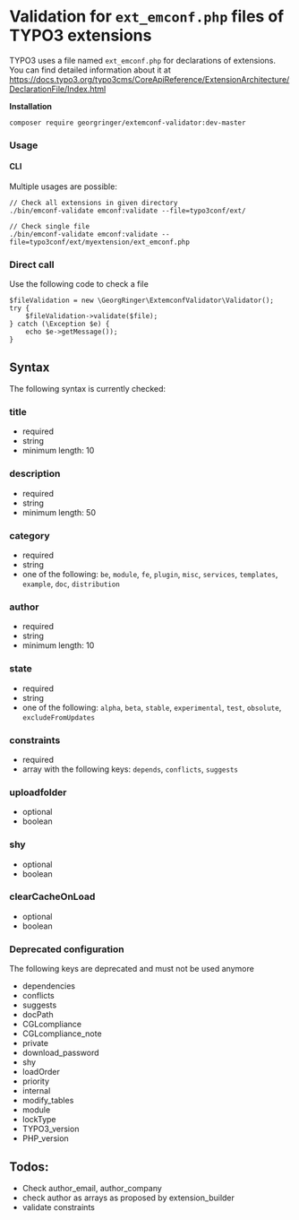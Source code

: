 # Validation for `ext_emconf.php` files of TYPO3 extensions

TYPO3 uses a file named `ext_emconf.php` for declarations of extensions. You can find detailed information about it at https://docs.typo3.org/typo3cms/CoreApiReference/ExtensionArchitecture/DeclarationFile/Index.html

**Installation**

```
composer require georgringer/extemconf-validator:dev-master
```

### Usage

#### CLI

Multiple usages are possible:

```
// Check all extensions in given directory
./bin/emconf-validate emconf:validate --file=typo3conf/ext/

// Check single file
./bin/emconf-validate emconf:validate --file=typo3conf/ext/myextension/ext_emconf.php

```

### Direct call

Use the following code to check a file

```
$fileValidation = new \GeorgRinger\ExtemconfValidator\Validator();
try {
    $fileValidation->validate($file);
} catch (\Exception $e) {
    echo $e->getMessage());
}
```

## Syntax

The following syntax is currently checked:

### title

- required
- string
- minimum length: 10

### description

- required
- string
- minimum length: 50

### category

- required
- string
- one of the following: `be`, `module`, `fe`, `plugin`, `misc`, `services`, `templates`, `example`, `doc`, `distribution`

### author

- required
- string
- minimum length: 10

### state

- required
- string
- one of the following: `alpha`, `beta`, `stable`, `experimental`, `test`, `obsolute`, `excludeFromUpdates`

### constraints

- required
- array with the following keys: `depends`, `conflicts`, `suggests`

### uploadfolder

- optional
- boolean

### shy

- optional
- boolean

### clearCacheOnLoad

- optional
- boolean

### Deprecated configuration

The following keys are deprecated and must not be used anymore

- dependencies
- conflicts
- suggests 
- docPath 
- CGLcompliance
- CGLcompliance_note
- private
- download_password
- shy
- loadOrder
- priority
- internal
- modify_tables
- module
- lockType
- TYPO3_version
- PHP_version

## Todos:

- Check author_email, author_company
- check author as arrays as proposed by extension_builder
- validate constraints
